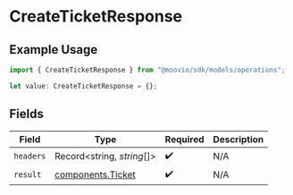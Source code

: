 # CreateTicketResponse

## Example Usage

```typescript
import { CreateTicketResponse } from "@moovio/sdk/models/operations";

let value: CreateTicketResponse = {};
```

## Fields

| Field                                                  | Type                                                   | Required                                               | Description                                            |
| ------------------------------------------------------ | ------------------------------------------------------ | ------------------------------------------------------ | ------------------------------------------------------ |
| `headers`                                              | Record<string, *string*[]>                             | :heavy_check_mark:                                     | N/A                                                    |
| `result`                                               | [components.Ticket](../../models/components/ticket.md) | :heavy_check_mark:                                     | N/A                                                    |